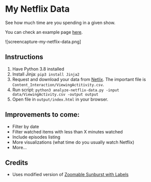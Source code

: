 # My Netflix Data

See how much time are you spending in a given show.

You can check an example page [here](https://thamara-my-netflix-data.netlify.app/).

![screencapture-my-netflix-data.png]

## Instructions

1. Have Python 3.8 installed
2. Install Jinja: ```pip3 install Jinja2```
3. Request and download your data from [Netlix](https://www.netflix.com/account/getmyinfo). The important file is ```Content_Interaction/ViewingActitivity.csv```.
4. Run script: ```python3 analyze-netflix-data.py -input data/ViewingActivity.csv -output output```
5. Open file in ```output/index.html``` in your browser.

## Improvements to come:
- Filter by date
- Filter watched items with less than X minutes watched
- Include episodes listing
- More visualizations (what time do you usually watch Netflix)
- More...

## Credits
- Uses modified version of [Zoomable Sunburst with Labels](https://bl.ocks.org/vasturiano/12da9071095fbd4df434e60d52d2d58d)
